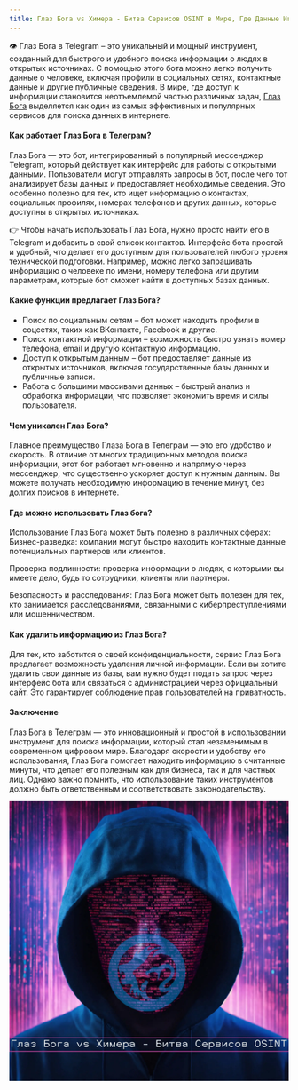 ```yaml
---
title: Глаз Бога vs Химера - Битва Сервисов OSINT в Мире, Где Данные Играют Ключевую Роль
---
```


👁 Глаз Бога в Telegram – это уникальный и мощный инструмент, созданный для быстрого и удобного поиска информации о людях в открытых источниках. С помощью этого бота можно легко получить данные о человеке, включая профили в социальных сетях, контактные данные и другие публичные сведения. В мире, где доступ к информации становится неотъемлемой частью различных задач, [Глаз Бога](https://glazbogaa.github.io/info/) выделяется как один из самых эффективных и популярных сервисов для поиска данных в интернете.

#### Как работает Глаз Бога в Телеграм?

Глаз Бога — это бот, интегрированный в популярный мессенджер Telegram, который действует как интерфейс для работы с открытыми данными. Пользователи могут отправлять запросы в бот, после чего тот анализирует базы данных и предоставляет необходимые сведения. Это особенно полезно для тех, кто ищет информацию о контактах, социальных профилях, номерах телефонов и других данных, которые доступны в открытых источниках.

👉 Чтобы начать использовать Глаз Бога, нужно просто найти его в Telegram и добавить в свой список контактов. Интерфейс бота простой и удобный, что делает его доступным для пользователей любого уровня технической подготовки. Например, можно легко запрашивать информацию о человеке по имени, номеру телефона или другим параметрам, которые бот сможет найти в доступных базах данных.

#### Какие функции предлагает Глаз Бога?

- Поиск по социальным сетям – бот может находить профили в соцсетях, таких как ВКонтакте, Facebook и другие.  
- Поиск контактной информации – возможность быстро узнать номер телефона, email и другую контактную информацию.  
- Доступ к открытым данным – бот предоставляет данные из открытых источников, включая государственные базы данных и публичные записи.  
- Работа с большими массивами данных – быстрый анализ и обработка информации, что позволяет экономить время и силы пользователя.

#### Чем уникален Глаз Бога?

Главное преимущество Глаза Бога в Телеграм — это его удобство и скорость. В отличие от многих традиционных методов поиска информации, этот бот работает мгновенно и напрямую через мессенджер, что существенно ускоряет доступ к нужным данным. Вы можете получать необходимую информацию в течение минут, без долгих поисков в интернете.

#### Где можно использовать Глаз бога?

Использование Глаз Бога может быть полезно в различных сферах:
Бизнес-разведка: компании могут быстро находить контактные данные потенциальных партнеров или клиентов. 

Проверка подлинности: проверка информации о людях, с которыми вы имеете дело, будь то сотрудники, клиенты или партнеры.

Безопасность и расследования: Глаз Бога может быть полезен для тех, кто занимается расследованиями, связанными с киберпреступлениями или мошенничеством.

#### Как удалить информацию из Глаз Бога?

Для тех, кто заботится о своей конфиденциальности, сервис Глаз Бога предлагает возможность удаления личной информации. Если вы хотите удалить свои данные из базы, вам нужно будет подать запрос через интерфейс бота или связаться с администрацией через официальный сайт. Это гарантирует соблюдение прав пользователей на приватность.

#### Заключение

Глаз Бога в Телеграм — это инновационный и простой в использовании инструмент для поиска информации, который стал незаменимым в современном цифровом мире. Благодаря скорости и удобству его использования, Глаз Бога помогает находить информацию в считанные минуты, что делает его полезным как для бизнеса, так и для частных лиц. Однако важно помнить, что использование таких инструментов должно быть ответственным и соответствовать законодательству.

![](/images/himera.webp)

